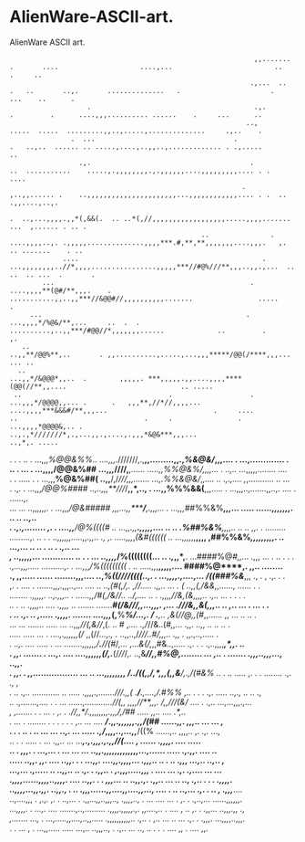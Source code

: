 # AlienWare-ASCII-art.
AlienWare ASCII art.


                                                                ,,.......     .       ....                    ....,...                         ..   .     ..                                            
                                                               .,...  ..        .   ..       ..,.       ..............   .                      .    ...    ..      .                                   
                       .                                        .,.                   .         .      ....,,,.......... ......    .     ...      ..                                                    
                                                              ..,                  .....  .....  .........,,..,.....,..............     .,..    .                                                       
                   .  ...                                  .                   .   ..,..  ...... .. .....,....,..,,..,............. . .,.....              ..                                           
                     .,.                                       .               ..  ...........    .....,.,,,,,,,,.,.,,,,,,....,,,,,,,,,.... . .              ....                                       
                                                             .                  ,..,,...... .    ..,,,,,,,,,,,,,,,,,,,,,,...,,,,,,,,,,,,.... . .  ..   .,,....,..,.                                     
                                                                           .  ..,...,,,,.,,*(,&&(.  .. ..*(,//,,,,,,,,,,,,,,,,,,.....,,,,.......    ...  ,...... . .. .                                 
                                                   ..               .     ....,,,,..,. .,,,,,..............,,,,***.#,**,**,,,,,,,....,,,.   ,.       .. .......    . ..                                 
                 ....                                             .    ...,,,,,,,,..//*,,,,................,,,,,***//#@%///**,,,..,,.,...  ..          ..  .. ...  .       .                            
            ...                                                .     ....,,,,**(@#/**,,,.    .   ...........,,..,,***//&@@#//,,,,,,,,,,.......                .....        .                            
         ...                                                  .     ...,,,,*/%@&/**,...     ..  .  .  ..........,..,,***/#@@//*,,,,,,,......             ..         .      ,.                           
       ..                                                            ..,,**/@@%**,..       . ,,..........,.....,...,,,*****/@@(/****,,,...                              ... ..                          
      ..                                                           ...,,*/&@@@*,,..  .        ,,,,,. ***,,,,,.,,....,,,,****(@@(//**,,....                            .. .....                          
     ..                                    .                   . ...,,,*/@@@@,,... .      .   ,,,**,//*//,,,,...  ....,,,,***&&&#/**,,,...                          .     ....                          
    ..                               .     .                .   ...,,,,*@@@@&,.. .          ..,.,*///////*,.,...,,.,....,.,,,*&@&***,,,...                       ..,*,. .....                           
 .  .                              .        ..              .   ...,,,*%@@&%%..          ....,,,.*///////,.,**,,.........,,.,*%&@&/*,,,....             .       ...,.............     .                 
    ..                .        ...           .                 ...,,,,/@@&%##             ...,,*,*////,***,***......   .....,,%%@&%/*,,,,...                 .  ..,..  ...*,,,,,........  ....          
    .                 .      .....            .             . ...,,,**%@&%##(             ..,,**/,/*///***,,,.......    ...,*.%%&@&/*,*,....              .. .,.,....   ,*,...........   ..  ...        
    .                      .,.                 .              ...,,,*/@@%####           ..,..,,,**///*/**,,*,..,  .      ...,,%%%&&(**,,,..... .         ...,,,..,.......,,..,. ....   .  ......,.      
                      ...  ...    ..,,,,,,.     .             ...,,,*/@&#####           ,,,...,,*****/**,.,,,...  .    ...,,,*##%%&%***,,,...            .....   ......,,,,,,,.    ..   .. ..,..        
             .             .,.,........    ,.    .           ....,,**/@%((((#         ..  ...,,.,,****.,,,,,....     ..  ..  .%##%&%****,,,,..            .. ..   ,,. . .........  .........,.       .. 
             .    . ..,,,,,,.....,,.,,..   .,     ,.      .....,,,*,*(&#((((((     ..     ...,,,,*,,**,,,,                   ,##%%&%*,,,,,,,,,. ..   ...,...  ..   ..   .        ..   .   .,..     ...  
             ,   ..,,,,,...  ............ ..  .    .      ... ..,,,,*/%((((((((...         ..  .*,*,,*,**.                ...####%@#*,,... .,,,         ...  .            ..       .         .    .     
            .,...,,,.....      ..........,.         .        ...,*,,*/%((((((((( .     ..   .....,,*,**,,,,,....             ####%@****,.   ,,..   ........                                             
  .,        ,,..... ......    ........,,,....                 ..,*****%((////((((..,.  .   ...,,,,.,....,...               /((###%&***,,,   ., .  , .,.              .                  .               
  ,.     .  .... .     .......,,,.,,,..,... ....      ..       ..,****(#(,/*,.  ,//.....  .,,..       ... .             ( ..,,(,/&&*,*,......,    ......             .   .                              
           ........     .,,,,,.   ..,.,,,..           .    ......,,***/#(,/&//..   ../,....  ..                     .  .,,,,//&,(&*,,,,..   .,..     ...        .    .  .              .                
         ..     . ..   .,,,,..    .... .,,,,*  ..  ....... .......******#(/*&///,,...,,,*.                          ,... .///&,,&(*,,,..  .. ,..      ...     .      ...       .         .              
                 . ..  .,.   .. ,.....  .,,,,.  .......      ....,,,*****(,**%***%/...,.                      / .**,.. ,&(//@,,(#*,,......   ,,        ... ..         ..                  .             
                 ...  ...      .......    .....    ...          ..,,***,*//(,*&//*,(.  ..   #                 ,*.... .,/*//&..(#*,,...       .,,.      ..,, .. ..    ..                   .             
                  .....          .....   ... .                ....,.,,,,,,(/* ,,(//*...,., .*              ..,,..,/****///*..#/,,,..         .,,     .     ,,.,..,.....            .                    
            .      ..,.           ....  ..... . ...           ........,,,,,,/**.**/*/*(#*/,...             ,...*&(***/*,*,,#&..,.....        .,.      . .    .,..,,,,*****,*,,.  ..                     
            .       ,,.           .......     .  ...,.      ....   ....,,,,,,(/**,.***(/*//*/,.           ..,&*****//**,,#%@,........   ...  ,..      . ....... .,,,..,*,,...,  ..,,.                   
             .       ,,.   .       ,,.................  ...  ..    ...,,,,,,,, ***/.*.****/((,,/*,****,,,*(*,,*&**/,.,/(#&% .. . ..  .....  ,. .        .   ........ .,*.  .,      ,                    
             .         ..         .,..  ............    ..  .....  .,,,,.,.......*///.,,*(* .****/******.,....,/**.***#%% ,..    .  .  .  .,.            .....    ..,.,*  .**. .. .,                    
            ..                    .,.......,....   .     . ... ......,............/*/(*,,   ,,,,*//****,,,.  */*,,///(&/ ....  .         .,..                      ...,*...,,,.,...                     
             ,                    ,.......  .      .   ...   .       ,.     .      .**//,,*/.,,,,**,,***,,.,*,**,/,/##    .....         ,,..                        ....   .*,..                        
              .           ... .   ........   .  . . .      . .       ,..   ...  ....  **/*****.,*,.,,,,,,.,****,/(##  ......,,.        ,,,..                          ...    ...        ,               
      .       .              .      ..      . ..  ...     ...       ..,. ...  .....     .,/***,,*,,..,...,,***/((%   ......,..         ,,,,..                          ,.       .,.  ...,               
    ..                              . .    ..... .       ...         .,,..   ...        ...*****,.,.,,,.,.*,,//(....   , ......         .,,,,.                        ....        .....                 
      ..       .            ,,,. .      ...,...   .     ...           ...  ...      ..*,,.,,,,,,*,,,*,,,,...,......      .....            .,.,,.                       ....      ..                     
       .....            ..,,. ,,. .... ..,,.            . .            ...,,.    ....,,.,,,*,... .,,,..      .. . ..          .,,,          ...,..                      ..,..     ,                     
     ...,...             .,..... ..   ..,,.. ..  .,.   .                .,,..     .  ,.,,,*.....,*,,     .  ....  ...          .,.           .,....                     ...      ...                    
     .,,,,......,,,,..,,,,.  ....     ..,,.      .      .               ,,,...  ..   ..,*,.,. .,,..          ...  ..          ..,             .,.. .                   .  .    .,,,,.                   
     ..,,,,...,,.,,.                 ..,,.,     .     ..              .,,,......,,....,,....,,...,          .... . ..         ..,...          .,.   .             ..   ,     .,,,*****....              
     ..,....,,,              .       ,.,.  ,.  .    ..,...    .      .,,*...,,..,,,..,   .,,,,.., .         ...    ....       ...   .          ,.    .             .,..,... ......,,,,****,,.           
    ...,,,,.                    .   ...,.   .... .......,..,......... .,,*,,.,,,,,.,.    ,,....,.. .        ....    , ..                       ,.     .            .,,...        ..,,*,.,, .,           
      ,.......                      ...,    . ...,.....,,....,..,,.....  .,,,,,,,,,,..  .,.. .  ,..         ...     ..  ...                   .,.     .             .,,,.     ...,,,*,..,,,.            
        . .                        ... ,    . ...,,.....     ..... ...,.. ..,,*,*.., .  .,..    ...         ..,      ..   . .      .     .... ,,      .              ....         ,,.                   
